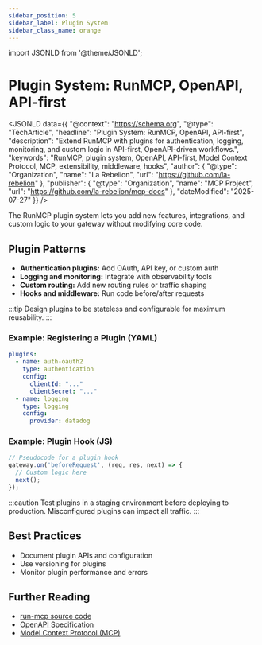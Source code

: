 ```yaml
---
sidebar_position: 5
sidebar_label: Plugin System
sidebar_class_name: orange
---
```

import JSONLD from '@theme/JSONLD';

# Plugin System: RunMCP, OpenAPI, API-first

<JSONLD data={{
  "@context": "https://schema.org",
  "@type": "TechArticle",
  "headline": "Plugin System: RunMCP, OpenAPI, API-first",
  "description": "Extend RunMCP with plugins for authentication, logging, monitoring, and custom logic in API-first, OpenAPI-driven workflows.",
  "keywords": "RunMCP, plugin system, OpenAPI, API-first, Model Context Protocol, MCP, extensibility, middleware, hooks",
  "author": {
    "@type": "Organization",
    "name": "La Rebelion",
    "url": "https://github.com/la-rebelion"
  },
  "publisher": {
    "@type": "Organization",
    "name": "MCP Project",
    "url": "https://github.com/la-rebelion/mcp-docs"
  },
  "dateModified": "2025-07-27"
}} />

The RunMCP plugin system lets you add new features, integrations, and custom logic to your gateway without modifying core code.

## Plugin Patterns
- **Authentication plugins:** Add OAuth, API key, or custom auth
- **Logging and monitoring:** Integrate with observability tools
- **Custom routing:** Add new routing rules or traffic shaping
- **Hooks and middleware:** Run code before/after requests

:::tip
Design plugins to be stateless and configurable for maximum reusability.
:::

### Example: Registering a Plugin (YAML)
```yaml
plugins:
  - name: auth-oauth2
    type: authentication
    config:
      clientId: "..."
      clientSecret: "..."
  - name: logging
    type: logging
    config:
      provider: datadog
```

### Example: Plugin Hook (JS)
```js
// Pseudocode for a plugin hook
gateway.on('beforeRequest', (req, res, next) => {
  // Custom logic here
  next();
});
```

:::caution
Test plugins in a staging environment before deploying to production. Misconfigured plugins can impact all traffic.
:::

## Best Practices
- Document plugin APIs and configuration
- Use versioning for plugins
- Monitor plugin performance and errors

## Further Reading
- [run-mcp source code](https://github.com/la-rebelion/run-mcp)
- [OpenAPI Specification](https://swagger.io/specification/)
- [Model Context Protocol (MCP)](https://github.com/la-rebelion)
